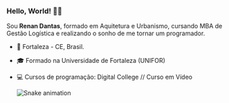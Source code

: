 ### Hello, World! 👋😄

Sou **Renan Dantas**, formado em Aquitetura e Urbanismo, cursando MBA de Gestão Logística e realizando o sonho de me tornar um programador.

* 🌵 Fortaleza - CE, Brasil.
* 🎓 Formado na Universidade de Fortaleza (UNIFOR)
* 💻 Cursos de programação: Digital College // Curso em Vídeo

  ![Snake animation](https://github.com/renandantasdev/renandantasdev/blob/output/github-contribution-grid-snake.svg)
 
 <?---
 https://www.youtube.com/watch?v=MZT37vCQ-4Y
 -->
